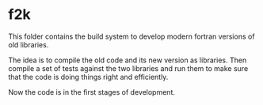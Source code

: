 f2k
===

This folder contains the build system to develop modern fortran versions of old libraries.

The idea is to compile the old code and its new version as libraries. 
Then compile a set of tests against the two libraries and run them to make sure that the
code is doing things right and efficiently.

Now the code is in the first stages of development.